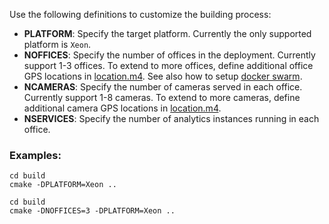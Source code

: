 
Use the following definitions to customize the building process:   
- **PLATFORM**: Specify the target platform. Currently the only supported platform is ```Xeon```.   
- **NOFFICES**: Specify the number of offices in the deployment. Currently support 1-3 offices. To extend to more offices, define additional office GPS locations in [location.m4](../deployment/common/location.m4). See also how to setup [docker swarm](../deployment/docker-swarm/README.md).    
- **NCAMERAS**: Specify the number of cameras served in each office. Currently support 1-8 cameras. To extend to more cameras, define additional camera GPS locations in [location.m4](../deployment/common/location.m4).    
- **NSERVICES**: Specify the number of analytics instances running in each office.   

### Examples:   

```
cd build
cmake -DPLATFORM=Xeon ..
```

```
cd build
cmake -DNOFFICES=3 -DPLATFORM=Xeon ..
```
